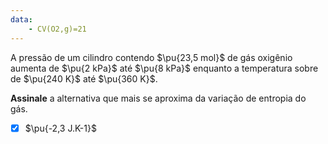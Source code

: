 ```yaml
---
data:
    - CV(O2,g)=21
---
```


A pressão de um cilindro contendo $\pu{23,5 mol}$ de gás oxigênio aumenta de $\pu{2 kPa}$ até $\pu{8 kPa}$ enquanto a temperatura sobre de $\pu{240 K}$ até $\pu{360 K}$.

**Assinale** a alternativa que mais se aproxima da variação de entropia do gás.

- [x] $\pu{-2,3 J.K-1}$
